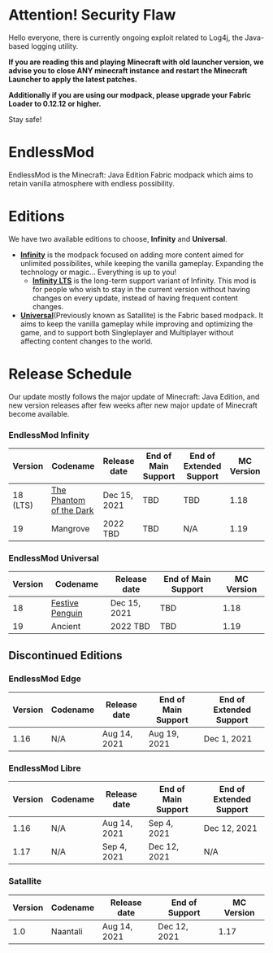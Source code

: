 # Attention! Security Flaw
Hello everyone, there is currently ongoing exploit related to Log4j, the Java-based logging utility.

**If you are reading this and playing Minecraft with old launcher version, we advise you to close ANY minecraft instance and restart the Minecraft Launcher to apply the latest patches.**

**Additionally if you are using our modpack, please upgrade your Fabric Loader to 0.12.12 or higher.**

Stay safe!

# EndlessMod
EndlessMod is the Minecraft: Java Edition Fabric modpack which aims to retain vanilla atmosphere with endless possibility.

# Editions
We have two available editions to choose, **Infinity** and **Universal**.

* [**Infinity**](https://github.com/MysticMoonlight/EndlessMod/blob/main/editions/infinity/1.18/infinity.md) is the modpack focused on adding more content aimed for unlimited possibilites, while keeping the vanilla gameplay. Expanding the technology or magic... Everything is up to you!
    * [**Infinity LTS**](https://github.com/MysticMoonlight/EndlessMod/blob/main/editions/infinity/1.18/infinity.md) is the long-term support variant of Infinity. This mod is for people who wish to stay in the current version without having changes on every update, instead of having frequent content changes.
* [**Universal**](https://github.com/MysticMoonlight/EndlessMod/blob/main/editions/universal/1.18/universal.md)(Previously known as Satallite) is the Fabric based modpack. It aims to keep the vanilla gameplay while improving and optimizing the game, and to support both Singleplayer and Multiplayer without affecting content changes to the world.

# Release Schedule
Our update mostly follows the major update of Minecraft: Java Edition, and new version releases after few weeks after new major update of Minecraft become available.

### EndlessMod Infinity
Version | Codename | Release date | End of Main Support | End of Extended Support | MC Version
------------ | ------------- | ------------- | ------------- | ------------- | -------------
18 (LTS) | [The Phantom of the Dark](https://en.wikipedia.org/wiki/The_Phantom_of_the_Opera) | Dec 15, 2021 | TBD | TBD | 1.18
19 | Mangrove | 2022 TBD | TBD | N/A | 1.19 

### EndlessMod Universal
Version | Codename | Release date | End of Main Support | MC Version
------------ | ------------- | ------------- | ------------- | -------------
18 | [Festive Penguin](https://en.wikipedia.org/wiki/Penguin) | Dec 15, 2021 | TBD | 1.18
19 | Ancient | 2022 TBD | TBD | 1.19 

## Discontinued Editions
### EndlessMod Edge
Version | Codename | Release date | End of Main Support | End of Extended Support
------------ | ------------- | ------------- | ------------- | ------------- 
1.16 | N/A | Aug 14, 2021 | Aug 19, 2021 | Dec 1, 2021 | 1.16

### EndlessMod Libre
Version | Codename | Release date | End of Main Support | End of Extended Support
------------ | ------------- | ------------- | ------------- | -------------
1.16 | N/A | Aug 14, 2021 | Sep 4, 2021 | Dec 12, 2021 
1.17 | N/A | Sep 4, 2021 | Dec 12, 2021 | N/A

### Satallite
Version | Codename | Release date | End of Support | MC Version
------------ | ------------- | ------------- | ------------- | -------------
1.0 | Naantali | Aug 14, 2021 | Dec 12, 2021 | 1.17
